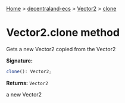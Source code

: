 [Home](./index) &gt; [decentraland-ecs](./decentraland-ecs.md) &gt; [Vector2](./decentraland-ecs.vector2.md) &gt; [clone](./decentraland-ecs.vector2.clone.md)

# Vector2.clone method

Gets a new Vector2 copied from the Vector2

**Signature:**
```javascript
clone(): Vector2;
```
**Returns:** `Vector2`

a new Vector2
